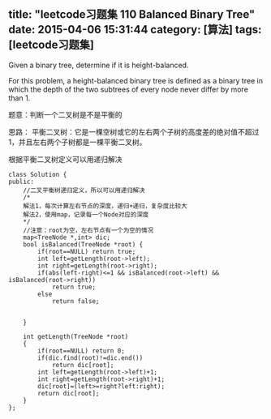 title: "leetcode习题集 110 Balanced Binary Tree"
date: 2015-04-06 15:31:44
category: [算法]
tags: [leetcode习题集]
---
Given a binary tree, determine if it is height-balanced.

For this problem, a height-balanced binary tree is defined as a binary tree in which the depth of the two subtrees of every node never differ by more than 1.

题意：判断一个二叉树是不是平衡的

思路：
平衡二叉树：它是一棵空树或它的左右两个子树的高度差的绝对值不超过1，并且左右两个子树都是一棵平衡二叉树。

根据平衡二叉树定义可以用递归解决


```
class Solution {
public:
	//二叉平衡树递归定义，所以可以用递归解决
	/*
	解法1，每次计算左右节点的深度，递归+递归，复杂度比较大
	解法2，使用map，记录每一个Node对应的深度
	*/
	//注意：root为空，左右节点有一个为空的情况
	map<TreeNode *,int> dic;
	bool isBalanced(TreeNode *root) {
		if(root==NULL) return true;
		int left=getLength(root->left);
		int right=getLength(root->right);
		if(abs(left-right)<=1 && isBalanced(root->left) && isBalanced(root->right))
			return true;
		else 
			return false;


	}

	int getLength(TreeNode *root)
	{
		if(root==NULL) return 0;
		if(dic.find(root)!=dic.end())
			return dic[root];
		int left=getLength(root->left)+1;
		int right=getLength(root->right)+1;
		dic[root]=(left>=right?left:right);
		return dic[root];
	}
};
```
